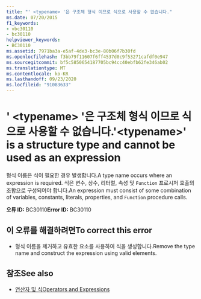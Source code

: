 ```yaml
---
title: "' <typename> '은 구조체 형식 이므로 식으로 사용할 수 없습니다."
ms.date: 07/20/2015
f1_keywords:
- vbc30110
- bc30110
helpviewer_keywords:
- BC30110
ms.assetid: 7971ba3a-e5af-4de3-bc3e-80b06f7b30fd
ms.openlocfilehash: f3bb79f11607f6ff4537d0c9f53271cafdf0e947
ms.sourcegitcommit: bf5c5850654187705bc94cc40ebfb62fe346ab02
ms.translationtype: MT
ms.contentlocale: ko-KR
ms.lasthandoff: 09/23/2020
ms.locfileid: "91083633"
---
```

# <a name="typename-is-a-structure-type-and-cannot-be-used-as-an-expression"></a><span data-ttu-id="ffb93-102">' \<typename> '은 구조체 형식 이므로 식으로 사용할 수 없습니다.</span><span class="sxs-lookup"><span data-stu-id="ffb93-102">'\<typename>' is a structure type and cannot be used as an expression</span></span>

<span data-ttu-id="ffb93-103">형식 이름은 식이 필요한 경우 발생합니다.</span><span class="sxs-lookup"><span data-stu-id="ffb93-103">A type name occurs where an expression is required.</span></span> <span data-ttu-id="ffb93-104">식은 변수, 상수, 리터럴, 속성 및 `Function` 프로시저 호출의 조합으로 구성되어야 합니다.</span><span class="sxs-lookup"><span data-stu-id="ffb93-104">An expression must consist of some combination of variables, constants, literals, properties, and `Function` procedure calls.</span></span>  
  
 <span data-ttu-id="ffb93-105">**오류 ID:** BC30110</span><span class="sxs-lookup"><span data-stu-id="ffb93-105">**Error ID:** BC30110</span></span>  
  
## <a name="to-correct-this-error"></a><span data-ttu-id="ffb93-106">이 오류를 해결하려면</span><span class="sxs-lookup"><span data-stu-id="ffb93-106">To correct this error</span></span>  
  
- <span data-ttu-id="ffb93-107">형식 이름을 제거하고 유효한 요소를 사용하여 식을 생성합니다.</span><span class="sxs-lookup"><span data-stu-id="ffb93-107">Remove the type name and construct the expression using valid elements.</span></span>  
  
## <a name="see-also"></a><span data-ttu-id="ffb93-108">참조</span><span class="sxs-lookup"><span data-stu-id="ffb93-108">See also</span></span>

- [<span data-ttu-id="ffb93-109">연산자 및 식</span><span class="sxs-lookup"><span data-stu-id="ffb93-109">Operators and Expressions</span></span>](../programming-guide/language-features/operators-and-expressions/index.md)
